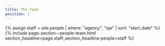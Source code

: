 ```yaml
---
title: The Team
position: 1
---
```


{% assign staff = site.people | where: "agency", "opi" | sort: "start_date"  %}
{% include page-section--people-team.html
  section_headline=page.staff_section_headline
  people=staff %}

